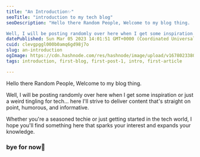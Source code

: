 ```yaml
---
title: "An Introduction✨"
seoTitle: "introduction to my tech blog"
seoDescription: "Hello there Random People, Welcome to my blog thing.

Well, I will be posting randomly over here when I get some inspiration."
datePublished: Sun Mar 05 2023 14:01:51 GMT+0000 (Coordinated Universal Time)
cuid: clevgpggl000b0amq6gd98j7o
slug: an-introduction
ogImage: https://cdn.hashnode.com/res/hashnode/image/upload/v1678023380794/b881f89e-4a00-4b85-9d61-d72a7fc06553.png
tags: introduction, first-blog, first-post-1, intro, first-article

---
```


Hello there Random People, Welcome to my blog thing.

Well, I will be posting randomly over here when I get some inspiration or just a weird tingling for tech... here I'll strive to deliver content that's straight on point, humorous, and informative.

Whether you're a seasoned techie or just getting started in the tech world, I hope you'll find something here that sparks your interest and expands your knowledge.

### bye for now👋